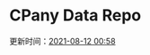 # CPany Data Repo

<!-- START_SECTION: update_time -->
更新时间：[2021-08-12 00:58](https://www.timeanddate.com/worldclock/fixedtime.html?msg=Fetch+data&iso=20210812T005802&p1=237)
<!-- END_SECTION: update_time -->

